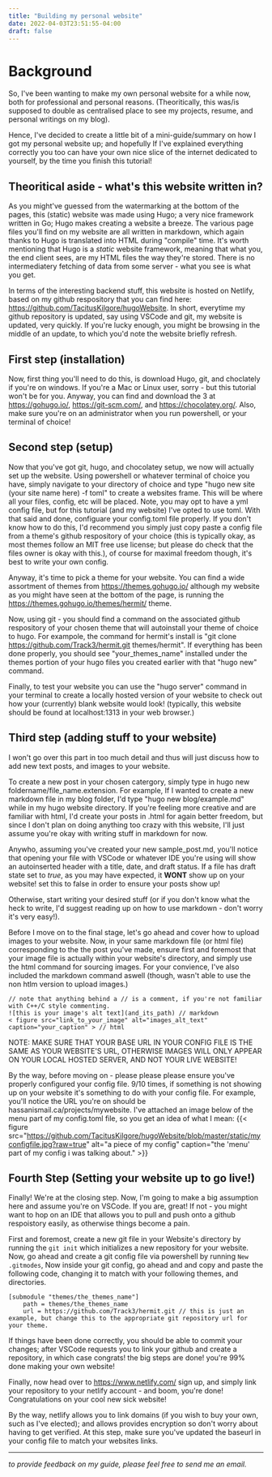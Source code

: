 ```yaml
---
title: "Building my personal website"
date: 2022-04-03T23:51:55-04:00
draft: false
---
```


# Background
So, I've been wanting to make my own personal website for a while now, both for professional and personal reasons. (Theoritically, this was/is supposed to double as centralised place to see my projects, resume, and personal writings on my blog).

Hence, I've decided to create a little bit of a mini-guide/summary on how I got my personal website up; and hopefully If I've explained everything correctly you too can have your own nice slice of the internet dedicated to yourself, by the time you finish this tutorial!

## Theoritical aside - what's this website written in?
As you might've guessed from the watermarking at the bottom of the pages, this (static) website was made using Hugo; a very nice framework written in Go; Hugo makes creating a website a breeze. The various page files you'll find on my website are all written in markdown, which again thanks to Hugo is translated into HTML during "compile" time. It's worth mentioning that Hugo is a *static* website framework, meaning that what you, the end client sees, are my HTML files the way they're stored. There is no intermediatery fetching of data from some server - what you see is what you get.

In terms of the interesting backend stuff, this website is hosted on Netlify, based on my github respository that you can find here: https://github.com/TacitusKilgore/hugoWebsite. In short, everytime my github repository is updated, say using VSCode and git, my website is updated, very quickly. If you're lucky enough, you might be browsing in the middle of an update, to which you'd note the website briefly refresh.

## First step (installation)
Now, first thing you'll need to do this, is download Hugo, git, and choclately if you're on windows. If you're a Mac or Linux user, sorry - but this tutorial won't be for you. Anyway, you can find and download the 3 at https://gohugo.io/, https://git-scm.com/, and https://chocolatey.org/. Also, make sure you're on an administrator when you run powershell, or your terminal of choice!

## Second step (setup)
Now that you've got git, hugo, and chocolatey setup, we now will actually set up the website. Using powershell or whatever terminal of choice you have, simply navigate to your directory of choice and type "hugo new site (your site name here) -f toml" to create a websites frame. This will be where all your files, config, etc will be placed. Note, you may opt to have a yml config file, but for this tutorial (and my website) I've opted to use toml. With that said and done, configuare your config.toml file properly. If you don't know how to do this, I'd recommend you simply just copy paste a config file from a theme's github respository of your choice (this is typically okay, as most themes follow an MIT free use license; but please do check that the files owner is okay with this.), of course for maximal freedom though, it's best to write your own config.

Anyway, it's time to pick a theme for your website. You can find a wide assortment of themes from https://themes.gohugo.io/ although my website as you might have seen at the bottom of the page, is running the https://themes.gohugo.io/themes/hermit/ theme.

Now, using git - you should find a command on the associated github respository of your chosen theme that will autoinstall your theme of choice to hugo. For exampole, the command for hermit's install is "git clone https://github.com/Track3/hermit.git themes/hermit". If everything has been done properly, you should see "your_themes_name" installed under the themes portion of your hugo files you created earlier with that "hugo new" command.

Finally, to test your website you can use the "hugo server" command in your terminal to create a locally hosted version of your website to check out how your (currently) blank website would look! (typically, this website should be found at localhost:1313 in your web browser.)

## Third step (adding stuff to your website)
I won't go over this part in too much detail and thus will just discuss how to add new text posts, and images to your website.

To create a new post in your chosen catergory, simply type in hugo new foldername/file_name.extension. For example, If I wanted to create a new markdown file in my blog folder, I'd type "hugo new blog/example.md" while in my hugo website directory. If you're feeling more creative and are familiar with html, I'd create your posts in .html for again better freedom, but since I don't plan on doing anything too crazy with this website, I'll just assume you're okay with writing stuff in markdown for now.

Anywho, assuming you've created your new sample_post.md, you'll notice that opening your file with VSCode or whatever IDE you're using will show an autoinserted header with a title, date, and draft status. If a file has draft state set to *true*, as you may have expected, it **WONT** show up on your website! set this to false in order to ensure your posts show up!

Otherwise, start writing your desired stuff (or if you don't know what the heck to write, I'd suggest reading up on how to use markdown - don't worry it's very easy!). 

Before I move on to the final stage, let's go ahead and cover how to upload images to your website. Now, in your same markdown file (or html file) corresponding to the the post you've made, ensure first and foremost that your image file is actually within your website's directory, and simply use the html command for sourcing images. For your convience, I've also included the markdown command aswell (though, wasn't able to use the non htlm version to upload images.)

```
// note that anything behind a // is a comment, if you're not familiar with C++/C style commenting.
![this is your image's alt text](and_its_path) // markdown
< figure src="link_to_your_image" alt="images_alt_text" caption="your_caption" > // html
```

NOTE: MAKE SURE THAT YOUR BASE URL IN YOUR CONFIG FILE IS THE SAME AS YOUR WEBSITE'S URL, OTHERWISE IMAGES WILL ONLY APPEAR ON YOUR LOCAL HOSTED SERVER, AND NOT YOUR LIVE WEBSITE! 

By the way, before moving on - please please please ensure you've properly configured your config file. 9/10 times, if something is not showing up on your website it's something to do with your config file. For example, you'll notice the URL you're on should be hassanismail.ca/projects/mywebsite. I've attached an image below of the menu part of my config.toml file, so you get an idea of what I mean:
{{< figure src="https://github.com/TacitusKilgore/hugoWebsite/blob/master/static/myconfigfile.jpg?raw=true" alt="a piece of my config" caption="the 'menu' part of my config i was talking about." >}}

    

## Fourth Step (Setting your website up to go live!)
Finally! We're at the closing step. Now, I'm going to make a big assumption here and assume you're on VSCode. If you are, great! If not - you might want to hop on an IDE that allows you to pull and push onto a github respoistory easily, as otherwise things become a pain.

First and foremost, create a new git file in your Website's directory by running the `git init` which initializes a new repository for your website. Now, go ahead and create a git config file via powershell by running `New .gitmodes`, Now inside your git config, go ahead and and copy and paste the following code, changing it to match with your following themes, and directories.

```
[submodule "themes/the_themes_name"]
	path = themes/the_themes_name
	url = https://github.com/Track3/hermit.git // this is just an example, but change this to the appropriate git repository url for your theme.

```

If things have been done correctly, you should be able to commit your changes; after VSCode requests you to link your github and create a repository, in which case congrats! the big steps are done! you're 99% done making your own website!

Finally, now head over to https://www.netlify.com/ sign up, and simply link your repository to your netlify account - and boom, you're done! Congratulations on your cool new sick website!

By the way, netlify allows you to link domains (if you wish to buy your own, such as I've elected); and allows provides encryption so don't worry about having to get verified. At this step, make sure you've updated the baseurl in your config file to match your websites links.

---
*to provide feedback on my guide, please feel free to send me an email.*



